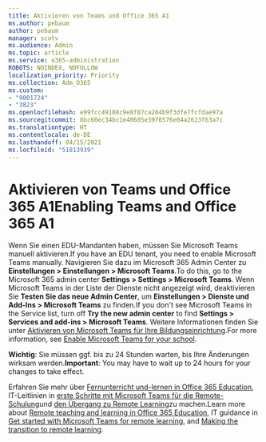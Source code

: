 ```yaml
---
title: Aktivieren von Teams und Office 365 A1
ms.author: pebaum
author: pebaum
manager: scotv
ms.audience: Admin
ms.topic: article
ms.service: o365-administration
ROBOTS: NOINDEX, NOFOLLOW
localization_priority: Priority
ms.collection: Adm_O365
ms.custom:
- "9001724"
- "3823"
ms.openlocfilehash: e99fcc49108c9e8f87ca204b9f3dfe7fcfdae97a
ms.sourcegitcommit: 8bc60ec34bc1e40685e3976576e04a2623f63a7c
ms.translationtype: HT
ms.contentlocale: de-DE
ms.lasthandoff: 04/15/2021
ms.locfileid: "51813939"
---
```

# <a name="enabling-teams-and-office-365-a1"></a><span data-ttu-id="b5d96-102">Aktivieren von Teams und Office 365 A1</span><span class="sxs-lookup"><span data-stu-id="b5d96-102">Enabling Teams and Office 365 A1</span></span>

<span data-ttu-id="b5d96-103">Wenn Sie einen EDU-Mandanten haben, müssen Sie Microsoft Teams manuell aktivieren.</span><span class="sxs-lookup"><span data-stu-id="b5d96-103">If you have an EDU tenant, you need to enable Microsoft Teams manually.</span></span> <span data-ttu-id="b5d96-104">Navigieren Sie dazu im Microsoft 365 Admin Center zu **Einstellungen > Einstellungen > Microsoft Teams**.</span><span class="sxs-lookup"><span data-stu-id="b5d96-104">To do this, go to the Microsoft 365 admin center **Settings > Settings > Microsoft Teams**.</span></span> <span data-ttu-id="b5d96-105">Wenn Microsoft Teams in der Liste der Dienste nicht angezeigt wird, deaktivieren Sie **Testen Sie das neue Admin Center**, um **Einstellungen > Dienste und Add-Ins > Microsoft Teams** zu finden.</span><span class="sxs-lookup"><span data-stu-id="b5d96-105">If you don't see Microsoft Teams in the Service list, turn off **Try the new admin center** to find **Settings > Services and add-ins > Microsoft Teams**.</span></span> <span data-ttu-id="b5d96-106">Weitere Informationen finden Sie unter [Aktivieren von Microsoft Teams für Ihre Bildungseinrichtung](https://docs.microsoft.com/microsoft-365/education/intune-edu-trial/enable-microsoft-teams#enable-microsoft-teams-for-your-school-1).</span><span class="sxs-lookup"><span data-stu-id="b5d96-106">For more information, see [Enable Microsoft Teams for your school](https://docs.microsoft.com/microsoft-365/education/intune-edu-trial/enable-microsoft-teams#enable-microsoft-teams-for-your-school-1).</span></span>

<span data-ttu-id="b5d96-107">**Wichtig**: Sie müssen ggf. bis zu 24 Stunden warten, bis Ihre Änderungen wirksam werden.</span><span class="sxs-lookup"><span data-stu-id="b5d96-107">**Important**: You may have to wait up to 24 hours for your changes to take effect.</span></span> 

<span data-ttu-id="b5d96-108">Erfahren Sie mehr über [Fernunterricht und-lernen in Office 365 Education](https://support.office.com/article/remote-teaching-and-learning-in-office-365-education-f651ccae-7b65-478b-8366-51bb884025c4), IT-Leitlinien in [erste Schritte mit Microsoft Teams für die Remote-Schulung](https://docs.microsoft.com/MicrosoftTeams/remote-learning-edu)und [den Übergang zu Remote Learning](https://www.microsoft.com/education/remote-learning)zu machen.</span><span class="sxs-lookup"><span data-stu-id="b5d96-108">Learn more about [Remote teaching and learning in Office 365 Education](https://support.office.com/article/remote-teaching-and-learning-in-office-365-education-f651ccae-7b65-478b-8366-51bb884025c4), IT guidance in [Get started with Microsoft Teams for remote learning](https://docs.microsoft.com/MicrosoftTeams/remote-learning-edu), and [Making the transition to remote learning](https://www.microsoft.com/education/remote-learning).</span></span>